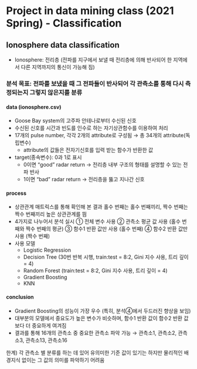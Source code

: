 # Project in data mining class (2021 Spring) - Classification

## Ionosphere data classification
* Ionosphere: 전리층 (전파를 지구에서 보낼 때 전리층에 의해 반사되어 한 지역에서 다른 지역까지의 통신이 가능해 짐)

### 분석 목표: 전파를 보냈을 때 그 전파들이 반사되어 각 관측소를 통해 다시 측정되는지 그렇지 않은지를 분류

#### data (ionosphere.csv)
- Goose Bay system의 고주파 안테나로부터 수신된 신호
- 수신된 신호를 시간과 빈도를 인수로 하는 자기상관함수를 이용하여 처리
- 17개의 pulse number, 각각 2개의 attribute로 구성됨 → 총 34개의 attribute(독립변수) 
  - attribute의 값들은 전자기신호를 입력 받는 함수가 반환한 값
- target(종속변수): 0과 1로 표시
  - 0이면 “good” radar return → 전리층 내부 구조의 형태를 설명할 수 있는 전파 반사
  - 1이면 “bad” radar return → 전리층을 뚫고 지나간 신호

#### process
- 상관관계 매트릭스를 통해 확인해 본 결과 홀수 번째는 홀수 번째끼리, 짝수 번째는 짝수 번째끼리 높은 상관관계를 띔
- 4가지로 나누어서 분석 실시
  ① 전체 변수 사용 
  ② 관측소 평균 값 사용 (홀수 번째와 짝수 번째의 평균)
  ③ 함수1 반환 값만 사용 (홀수 번째)
  ④ 함수2 반환 값만 사용 (짝수 번째)
- 사용 모델
  - Logistic Regression
  - Decision Tree (30번 반복 시행, train:test = 8:2, Gini 지수 사용, 트리 깊이 = 4)
  - Random Forest (train:test = 8:2, Gini 지수 사용, 트리 깊이 = 4)
  - Gradient Boosting
  - KNN

#### conclusion
- Gradient Boosting의 성능이 가장 우수 (특히, 분석④에서 두드러진 향상을 보임)
- 대부분의 모델에서 중요도가 높은 변수가 비슷하며, 함수1 반환 값이 함수2 반환 값보다 더 중요하게 여겨짐
- 결과를 통해 16개의 관측소 중 중요한 관측소 파악 가능 → 관측소1, 관측소2, 관측소3, 관측소13, 관측소16

한계) 각 관측소 별 분류를 하는 데 있어 유의미한 기준 값이 있기는 하지만 물리적인 배경지식 없이는 그 값의 의미를 파악하기 어려움

